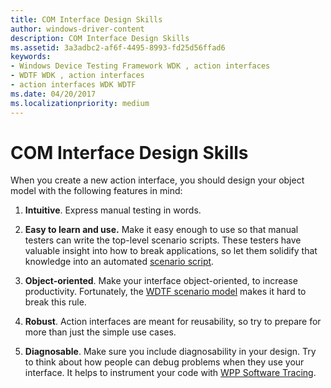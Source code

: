```yaml
---
title: COM Interface Design Skills
author: windows-driver-content
description: COM Interface Design Skills
ms.assetid: 3a3adbc2-af6f-4495-8993-fd25d56ffad6
keywords:
- Windows Device Testing Framework WDK , action interfaces
- WDTF WDK , action interfaces
- action interfaces WDK WDTF
ms.date: 04/20/2017
ms.localizationpriority: medium
---
```


# COM Interface Design Skills


When you create a new action interface, you should design your object model with the following features in mind:

1.  **Intuitive**. Express manual testing in words.

2.  **Easy to learn and use.** Make it easy enough to use so that manual testers can write the top-level scenario scripts. These testers have valuable insight into how to break applications, so let them solidify that knowledge into an automated [scenario script](creating-wdtf-scenarios.md).

3.  **Object-oriented**. Make your interface object-oriented, to increase productivity. Fortunately, the [WDTF scenario model](extending-the-framework.md) makes it hard to break this rule.

4.  **Robust**. Action interfaces are meant for reusability, so try to prepare for more than just the simple use cases.

5.  **Diagnosable**. Make sure you include diagnosability in your design. Try to think about how people can debug problems when they use your interface. It helps to instrument your code with [WPP Software Tracing](https://msdn.microsoft.com/library/windows/hardware/ff556204).

 

 




